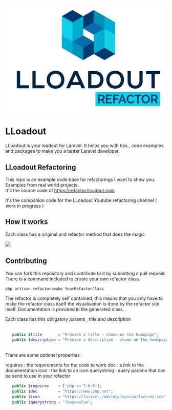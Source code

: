 <p align="center">
    <img src="https://github.com/LLoadout/assets/blob/master/LLoadout_refactor.png" width="500" title="LLoadout logo">
</p>

# LLoadout

LLoadout is your loadout for Laravel. It helps you with tips , code examples and packages to make you a better Laravel developer.

## LLoadout Refactoring

This repo is an example code base for refactorings I want to show you. Examples from real world projects.  
It's the source code of https://refactor.lloadout.com.

It's the companion code for the LLoadout Youtube refactoring channel ( work in progress )

## How it works

Each class has a original and refactor method that does the magic

<img src="https://refactor.lloadout.com/img/example.png">

## Contributing

You can fork this repository and contribute to it by submitting a pull request. There is a command included to create your own refactor class.

```shell
php artisan refactor:make YourRefactorClass
```

The refactor is completely self contained, this means that you only have to make the refactor class itself the visualisation is done by the refactor site itself. Documentation is provided in the generated class.

Each class has this obligatory params , title and description

```php

   public $title       = "Provide a title - shown on the homepage";
   public $description = "Provide a description - shown on the homepage";
    
```

There are some optional properties 

requires : the requirements for the code to work 
doc : a link to the documentation
icon : the link to an icon
querystring : query params that can be send to use in your refactor

```php
   public $requires    = ['php >= 7.0.0'];
   public $doc         = "https://www.php.net";
   public $icon        = "https://laravel.com/img/favicon/favicon.ico";
   public $querystring = "?key=value";
```
